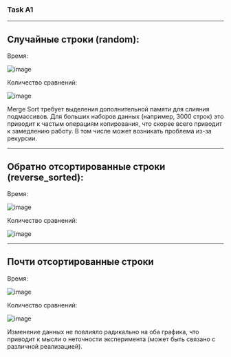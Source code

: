 ### Task A1
----
Случайные строки (random):
----
Время:

![image](https://github.com/user-attachments/assets/f30b1daf-e608-4646-84eb-ef79f72d1e68)

Количество сравнений:

![image](https://github.com/user-attachments/assets/1ffecefd-d99e-47c1-91ab-a6a22cd76f3f)


Merge Sort требует выделения дополнительной памяти для слияния подмассивов. Для больших наборов данных (например, 3000 строк) это приводит к частым операциям копирования, что скорее всего приводит к замедлению работу. В том числе может возникать проблема из-за рекурсии. 

---
Обратно отсортированные строки (reverse_sorted):
---
Время:

![image](https://github.com/user-attachments/assets/ced9b3ce-b16e-4ab8-ad88-9555f776ebe0)

Количество сравнений:

![image](https://github.com/user-attachments/assets/7c4fe8f9-b1cb-4a78-b0e3-f4896f1b0425)

---
Почти отсортированные строки
---

Время:

![image](https://github.com/user-attachments/assets/14a65cac-4957-488e-8f37-c97293abd2b1)

Количество сравнений:

![image](https://github.com/user-attachments/assets/8eb53fb1-1139-442f-a3e6-d418b979b232)


Изменение данных не повлияло радикально на оба графика, что приводит  к мысли о неточности эксперимента (может быть связано с различной реализацией). 
